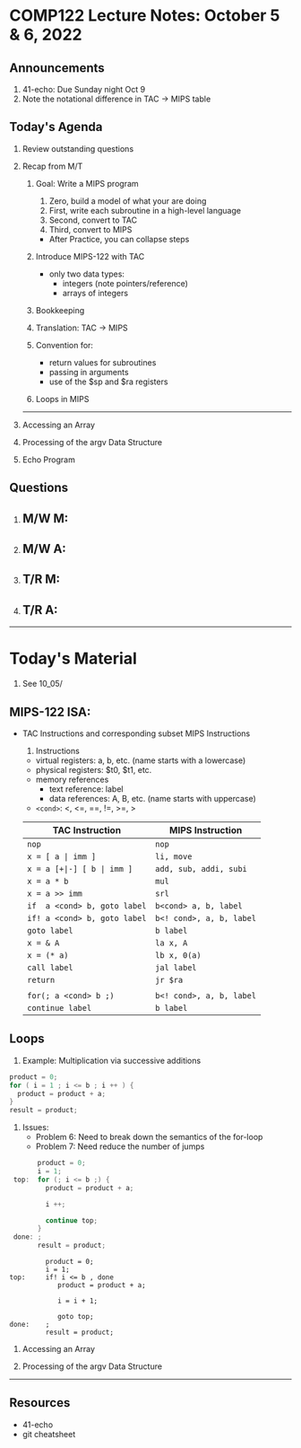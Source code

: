 # COMP122 Lecture Notes: October 5 & 6, 2022

## Announcements
   1. 41-echo: Due Sunday night Oct 9
   1. Note the notational difference in TAC -> MIPS table

## Today's Agenda
   1. Review outstanding questions

   1. Recap from M/T
      1. Goal: Write a MIPS program
         1. Zero, build a model of what your are doing
         1. First, write each subroutine in a high-level language
         1. Second, convert to TAC
         1. Third, convert to MIPS
         * After Practice, you can collapse steps

      1. Introduce MIPS-122 with TAC
         - only two data types:
           * integers  (note pointers/reference)
           * arrays of integers

      1. Bookkeeping
      1. Translation:  TAC -> MIPS
      1. Convention for:
         - return values for subroutines
         - passing in arguments
         - use of the $sp and $ra registers

      1. Loops in MIPS
      ---

   1. Accessing an Array

   1. Processing of the argv Data Structure

   1. Echo Program


## Questions
   1. M/W M:
      - 
   1. M/W A:
      - 
   1. T/R M: 
      -
   1. T/R A: 
      - 


---
# Today's Material
  1. See 10_05/

## MIPS-122 ISA:
   * TAC Instructions and corresponding subset MIPS Instructions

     1. Instructions
      - virtual registers: a, b, etc.  (name starts with a lowercase)
      - physical registers: $t0, $t1, etc.
      - memory references
        - text reference: label
        - data references: A, B, etc. (name starts with uppercase)
      - `<cond>`:  <, <=, ==, !=, >=, >
  
      | TAC Instruction               | MIPS Instruction          |
      |-------------------------------|---------------------------|
      | `nop`                         | `nop`                     |
      | `x = [ a \| imm ]`            | `li, move`                |
      | `x = a [+\|-] [ b \| imm ]`   | `add, sub, addi, subi`    |
      | `x = a * b`                   | `mul`                     |
      | `x = a >> imm`                | `srl`                     |
      | `if  a <cond> b, goto label`  | `b<cond> a, b, label`     |
      | `if! a <cond> b, goto label`  | `b<! cond>, a, b, label`  |
      | `goto label`                  | `b label`                 |
      | `x = & A`                     | `la x, A`                 |
      | `x = (* a)`                   | `lb x, 0(a)`              |
      | `call label`                  | `jal label`               |
      | `return`                      | `jr $ra`                  |
      |                               |                           |
      | `for(; a <cond> b ;)`         | `b<! cond>, a, b, label`  |
      | `continue label`              | `b label`


## Loops

  1. Example:  Multiplication via successive additions

   ```java
   product = 0;
   for ( i = 1 ; i <= b ; i ++ ) {
     product = product + a;
   }
   result = product;
   ```

  1. Issues:
     * Problem 6: Need to break down the semantics of the for-loop
     * Problem 7: Need reduce the number of jumps

  ```java
         product = 0;
         i = 1; 
   top:  for (; i <= b ;) {          
           product = product + a;

           i ++;

           continue top;
         }
   done: ;
         result = product;
   ```


   ```TAC
            product = 0;
            i = 1; 
   top:     if! i <= b , done
               product = product + a;
     
               i = i + 1;

               goto top; 
   done:    ;
            result = product;
   
   ```


   1. Accessing an Array

   1. Processing of the argv Data Structure




---
## Resources
   * 41-echo
   * git cheatsheet


